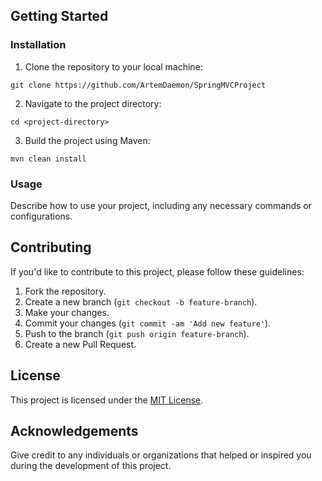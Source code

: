 ## Getting Started

### Installation

1. Clone the repository to your local machine:
```
git clone https://github.com/ArtemDaemon/SpringMVCProject
```
2. Navigate to the project directory:
```
cd <project-directory>
```
3. Build the project using Maven:
```
mvn clean install
```

### Usage

Describe how to use your project, including any necessary commands or configurations.

## Contributing

If you'd like to contribute to this project, please follow these guidelines:

1. Fork the repository.
2. Create a new branch (`git checkout -b feature-branch`).
3. Make your changes.
4. Commit your changes (`git commit -am 'Add new feature'`).
5. Push to the branch (`git push origin feature-branch`).
6. Create a new Pull Request.

## License

This project is licensed under the [MIT License](LICENSE).

## Acknowledgements

Give credit to any individuals or organizations that helped or inspired you during the development of this project.

